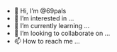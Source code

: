 - 👋 Hi, I’m @69pals
- 👀 I’m interested in ...
- 🌱 I’m currently learning ...
- 💞️ I’m looking to collaborate on ...
- 📫 How to reach me ...

<!---
69pals/69pals is a ✨ special ✨ repository because its `README.md` (this file) appears on your GitHub profile.
You can click the Preview link to take a look at your changes.
--->
